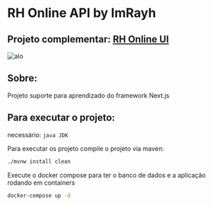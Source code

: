 # RH Online API by ImRayh

## Projeto complementar: <a href="https://github.com/SoImRayh/RH-online-UI">RH Online UI</a>
![alo](https://miro.medium.com/max/952/1*4ZPi1b_ca54pUE9xRB-IFQ.jpeg)

## Sobre:
Projeto suporte para aprendizado do framework Next.js 

## Para executar o projeto:
necessário:
``
    java JDK
``

Para executar os projeto compile o projeto via maven:
````bash
./mvnw install clean
````
Execute o docker compose para ter o banco de dados e a aplicação rodando em containers
````bash
docker-compose up -d    
````